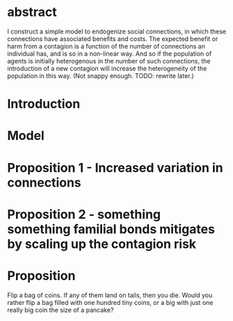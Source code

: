 
# abstract 

I construct a simple model to endogenize social connections, in which these connections have associated benefits and costs. The expected benefit or harm from a contagion is a function of the number of connections an individual has, and is so in a non-linear way. And so if the population of agents is initially heterogenous in the number of such connections, the introduction of a new contagion will increase  the heterogeneity of the population in this way. (Not snappy enough. TODO: rewrite later.)


# Introduction



# Model



# Proposition 1 - Increased variation in connections





# Proposition 2 - something something familial bonds mitigates by scaling up the contagion risk


# Proposition














Flip a bag of coins. If any of them land on tails, then you die. Would you rather flip a bag filled with one hundred tiny coins, or a big with just one really big coin the size of a pancake? 